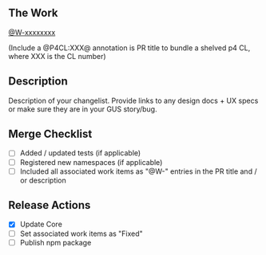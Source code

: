 ## The Work

[@W-xxxxxxxx](https://gus.lightning.force.com/lightning/r/ADM_Work__c/item_number/view)

(Include a @P4CL:XXX@ annotation is PR title to bundle a shelved p4 CL, where XXX is the CL number)

## Description

Description of your changelist. Provide links to any design docs + UX specs or make sure they are in your GUS story/bug.

## Merge Checklist

-   [ ] Added / updated tests (if applicable)
-   [ ] Registered new namespaces (if applicable)
-   [ ] Included all associated work items as "@W-" entries in the PR title and / or description

## Release Actions

-   [x] Update Core
-   [ ] Set associated work items as "Fixed"
-   [ ] Publish npm package

